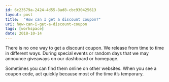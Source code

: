 ```yaml
---
id: 6c23579a-2424-4d55-8ad8-cbc930425613
layout: post
title:  "How can I get a discount coupon?"
uri: how-can-i-get-a-discount-coupon
tags: [workspace]
date: 2018-10-14
---
```


There is no one way to get a discount coupon. We release from time to time in different ways. During special events or random days that we may announce giveaways on our dashboard or homepage.

<!-- more -->

Sometimes you can find them online on other websites. When you see a coupon code, act quickly because most of the time it’s temporary.